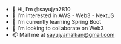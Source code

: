 - 👋 Hi, I’m @sayujya2810
- 👀 I’m interested in AWS - Web3 - NextJS
- 🌱 I’m currently learning Spring Boot
- 💞️ I’m looking to collaborate on Web3
- 📫 Mail me at sayujyamalkan@gmail.com

<!---
sayujya2810/sayujya2810 is a ✨ special ✨ repository because its `README.md` (this file) appears on your GitHub profile.
You can click the Preview link to take a look at your changes.
--->
